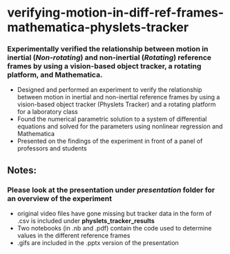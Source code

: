 # verifying-motion-in-diff-ref-frames-mathematica-physlets-tracker
### Experimentally verified the relationship between motion in inertial (*Non-rotating*) and non-inertial (*Rotating*) reference frames by using a vision-based object tracker, a rotating platform, and Mathematica.

* Designed and performed an experiment to verify the relationship between motion in inertial and non-inertial reference frames by using a vision-based object tracker (Physlets Tracker) and a rotating platform for a laboratory class
* Found the numerical parametric solution to a system of differential equations and solved for the parameters using nonlinear regression and Mathematica
* Presented on the findings of the experiment in front of a panel of professors and students

## Notes:
### Please look at the presentation under *presentation* folder for an overview of the experiment
* original video files have gone missing but tracker data in the form of .csv is included under **physlets_tracker_results**
* Two notebooks (in .nb and .pdf) contain the code used to determine values in the different reference frames
* .gifs are included in the .pptx version of the presentation

